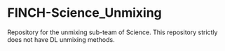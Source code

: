 # FINCH-Science_Unmixing
Repository for the unmixing sub-team of Science. This repository strictly does not have DL unmixing methods.
